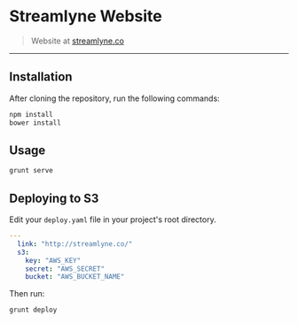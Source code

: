 # Streamlyne Website

> Website at [streamlyne.co](http://streamlyne.co)

---

## Installation

After cloning the repository, run the following commands:

```bash
npm install
bower install
```


## Usage

```bash
grunt serve
```

## Deploying to S3

Edit your `deploy.yaml` file in your project's root directory.

```yaml
---
  link: "http://streamlyne.co/"
  s3:
    key: "AWS_KEY"
    secret: "AWS_SECRET"
    bucket: "AWS_BUCKET_NAME"
```

Then run:

```bash
grunt deploy
```
